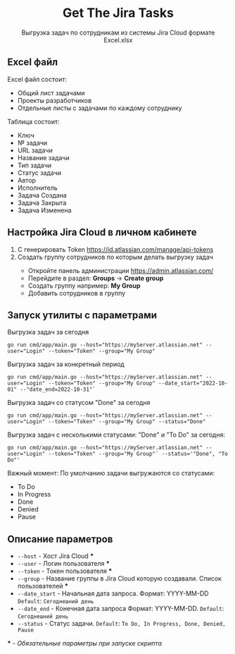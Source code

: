 <div>
    <center>
        <h1>Get The Jira Tasks</h1>
        <p>Выгрузка задач по сотрудникам из системы Jira Cloud формате Excel.xlsx</p>
    </center>
</div>
<div>
    <h2>Excel файл</h2>
    <p>Excel файл состоит:</p>
    <ul>
        <li>Общий лист задачами</li>
        <li>Проекты разработчиков</li>
        <li>Отдельные листы с задачами по каждому сотруднику</li>
    </ul>
    <p>Таблица состоит:</p>
    <ul>
        <li>Ключ</li>
        <li>№ задачи</li>
        <li>URL задачи</li>
        <li>Название задачи</li>
        <li>Тип задачи</li>
        <li>Статус задачи</li>
        <li>Автор</li>
        <li>Исполнитель</li>
        <li>Задача Создана</li>
        <li>Задача Закрыта</li>
        <li>Задача Изменена</li>
    </ul>
</div>
<div>
    <h2>Настройка Jira Cloud в личном кабинете</h2>
    <ol>
        <li>С генерировать Token <a href="https://id.atlassian.com/manage/api-tokens">https://id.atlassian.com/manage/api-tokens</a></li>
        <li>Создать группу сотрудников по которым делать выгрузку задач</li>
        <ul>
            <li>Откройте панель администрации <a href="https://admin.atlassian.com/">https://admin.atlassian.com/</a></li>
            <li>Перейдите в раздел: <b>Groups</b> -> <b>Create group</b></li>
            <li>Создать группу например: <b>My Group</b></li>
            <li>Добавить сотрудников в группу</li>
        </ul>
    </ol>
</div>

<div>
<h2>Запуск утилиты с параметрами</h2>
<p>Выгрузка задач за сегодня</p>

```
go run cmd/app/main.go --host="https://myServer.atlassian.net" --user="Login" --token="Token" --group="My Group"
```
<p>Выгрузка задач за конкретный период</p>

```
go run cmd/app/main.go --host="https://myServer.atlassian.net" --user="Login" --token="Token" --group="My Group" --date_start="2022-10-01" --"date_end=2022-10-31"`
```
<p>Выгрузка задач со статусом "Done" за сегодня</p>

```
go run cmd/app/main.go --host="https://myServer.atlassian.net" --user="Login" --token="Token" --group="My Group" --status="Done"
```
<p>Выгрузка задач с несколькими статусами: "Done" и "To Do" за сегодня:</p>

```
go run cmd/app/main.go --host="https://myServer.atlassian.net" --user="Login" --token="Token" --group="My Group"` --status='"Done", "To Do"'
```

<p>Важный момент: По умолчанию задачи выгружаются со статусами: </p>
<ul>
    <li>To Do</li>
    <li>In Progress</li>
    <li>Done</li>
    <li>Denied</li>
    <li>Pause</li>
<ul>
</div>
<div>
    <h2>Описание параметров</h2>
    <ul>
        <li><code>--host</code> - Хост Jira Cloud <b>*</b></li>
        <li><code>--user</code> - Логин пользователя <b>*</b></li>
        <li><code>--token</code> - Токен пользователя <b>*</b></li>
        <li><code>--group</code> - Название группы в Jira Cloud которую создавали. Список пользователей <b>*</b></li>
        <li><code>--date_start</code> - Начальная дата запроса. Формат: YYYY-MM-DD <code>Default</code>: <code>Сегоднешний день</code></li>
        <li><code>--date_end</code> - Конечная дата запроса Формат: YYYY-MM-DD. <code>Default</code>: <code>Сегоднешний день</code></li>
        <li><code>--status</code> - Статус задачи. <code>Default</code>: <code>To Do, In Progress, Done, Denied, Pause</code></li>
    </ul>
    <p><b>*</b> - <i>Обязательные параметры при запуске скрипта</i></p>
</div>
